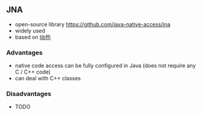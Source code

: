 ## JNA
- open-source library https://github.com/java-native-access/jna
- widely used
- based on [libffi](https://github.com/atgreen/libffi)


### Advantages
- native code access can be fully configured in Java (does not require any C / C++ code)
- can deal with C++ classes

### Disadvantages
- TODO

